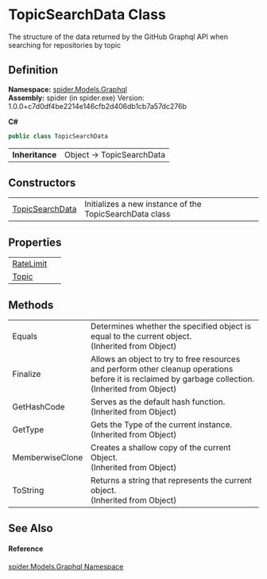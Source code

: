 # TopicSearchData Class


The structure of the data returned by the GitHub Graphql API when searching for repositories by topic



## Definition
**Namespace:** <a href="a7324a28-4f46-beaa-9269-26a8fa385391">spider.Models.Graphql</a>  
**Assembly:** spider (in spider.exe) Version: 1.0.0+c7d0df4be2214e146cfb2d406db1cb7a57dc276b

**C#**
``` C#
public class TopicSearchData
```

<table><tr><td><strong>Inheritance</strong></td><td>Object  →  TopicSearchData</td></tr>
</table>



## Constructors
<table>
<tr>
<td><a href="3a09280b-4751-fdb5-19bd-2026026da70f">TopicSearchData</a></td>
<td>Initializes a new instance of the TopicSearchData class</td></tr>
</table>

## Properties
<table>
<tr>
<td><a href="2ac4f583-ecea-c7ab-144b-985bee5e8ece">RateLimit</a></td>
<td> </td></tr>
<tr>
<td><a href="47d95c11-5e23-ea58-35a8-223b958a0cc4">Topic</a></td>
<td> </td></tr>
</table>

## Methods
<table>
<tr>
<td>Equals</td>
<td>Determines whether the specified object is equal to the current object.<br />(Inherited from Object)</td></tr>
<tr>
<td>Finalize</td>
<td>Allows an object to try to free resources and perform other cleanup operations before it is reclaimed by garbage collection.<br />(Inherited from Object)</td></tr>
<tr>
<td>GetHashCode</td>
<td>Serves as the default hash function.<br />(Inherited from Object)</td></tr>
<tr>
<td>GetType</td>
<td>Gets the Type of the current instance.<br />(Inherited from Object)</td></tr>
<tr>
<td>MemberwiseClone</td>
<td>Creates a shallow copy of the current Object.<br />(Inherited from Object)</td></tr>
<tr>
<td>ToString</td>
<td>Returns a string that represents the current object.<br />(Inherited from Object)</td></tr>
</table>

## See Also


#### Reference
<a href="a7324a28-4f46-beaa-9269-26a8fa385391">spider.Models.Graphql Namespace</a>  
